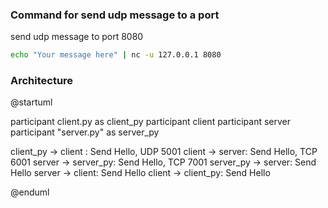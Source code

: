### Command for send udp message to a port

send udp message to port 8080

```bash
echo "Your message here" | nc -u 127.0.0.1 8080
```

### Architecture

@startuml

participant client.py as client_py
participant client 
participant server 
participant "server.py" as server_py

client_py -> client : Send Hello, UDP 5001
client -> server: Send Hello, TCP 6001
server -> server_py: Send Hello, TCP 7001
server_py -> server: Send Hello
server -> client: Send Hello
client -> client_py: Send Hello

@enduml
